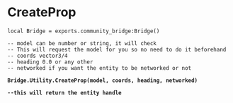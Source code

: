 # CreateProp



<pre class="language-lua"><code class="lang-lua">local Bridge = exports.community_bridge:Bridge()

-- model can be number or string, it will check
-- This will request the model for you so no need to do it beforehand
-- coords vector3/4
-- heading 0.0 or any other
-- networked if you want the entity to be networked or not

<strong>Bridge.Utility.CreateProp(model, coords, heading, networked)
</strong><strong>
</strong><strong>--this will return the entity handle
</strong><strong>
</strong>
</code></pre>

